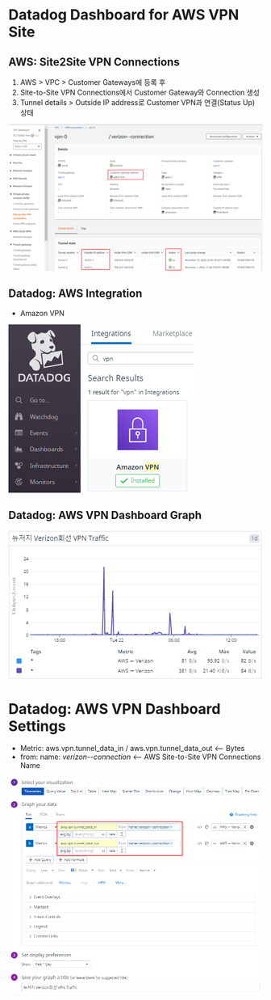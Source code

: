 # Datadog Dashboard for AWS VPN Site

## AWS: Site2Site VPN Connections
1. AWS > VPC > Customer Gateways에 등록 후
2. Site-to-Site VPN Connections에서 Customer Gateway와 Connection 생성
3. Tunnel details > Outside IP address로 Customer VPN과 연결(Status Up) 상태

![AWS-S2S-VPN-Connection](img/aws-s2s-vpn-connections.png)

## Datadog: AWS Integration
- Amazon VPN

![Datadog-AWS-Integration](img/datadog-aws-integrations.png)

## Datadog: AWS VPN Dashboard Graph
![Datadog-AWS-VPN-Dashboard](img/datadog-aws-vpn-dashboard.png)

# Datadog: AWS VPN Dashboard Settings
- Metric: aws.vpn.tunnel_data_in / aws.vpn.tunnel_data_out <-- Bytes
- from: name: _verizon--connection_ <-- AWS Site-to-Site VPN Connections Name

![Datadog-AWS-VPN-Dashboard-Settings](img/datadog-aws-vpn-dashboard-settings.png)
